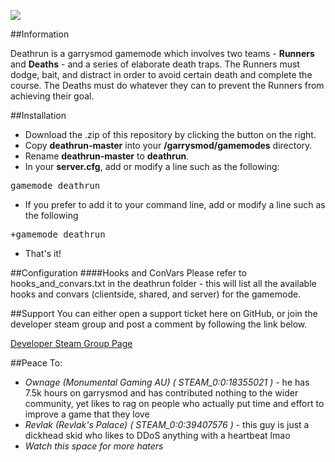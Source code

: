 
![](http://i.imgur.com/3mXgadr.png)


##Information

Deathrun is a garrysmod gamemode which involves two teams - **Runners** and **Deaths** - and a series of elaborate death traps. The Runners must dodge, bait, and distract in order to avoid certain death and complete the course. The Deaths must do whatever they can to prevent the Runners from achieving their goal.


##Installation
* Download the .zip of this repository by clicking the button on the right.
* Copy **deathrun-master** into your **/garrysmod/gamemodes** directory.
* Rename **deathrun-master** to **deathrun**.
* In your **server.cfg**, add or modify a line such as the following:
<pre>gamemode deathrun</pre>
* If you prefer to add it to your command line, add or modify a line such as the following 
<pre>+gamemode deathrun </pre>
* That's it!

##Configuration
####Hooks and ConVars
Please refer to hooks_and_convars.txt in the deathrun folder - this will list all the available hooks and convars (clientside, shared, and server) for the gamemode.

##Support
You can either open a support ticket here on GitHub, or join the developer steam group and post a comment by following the link below.

[Developer Steam Group Page](http://steamcommunity.com/groups/vhs7)

##Peace To:
* _Ownage (Monumental Gaming AU) ( STEAM_0:0:18355021 )_ - he has 7.5k hours on garrysmod and has contributed nothing to the wider community, yet likes to rag on people who actually put time and effort to improve a game that they love
* _Revlak (Revlak's Palace) ( STEAM_0:0:39407576 )_ - this guy is just a dickhead skid who likes to DDoS anything with a heartbeat lmao
* _Watch this space for more haters_
